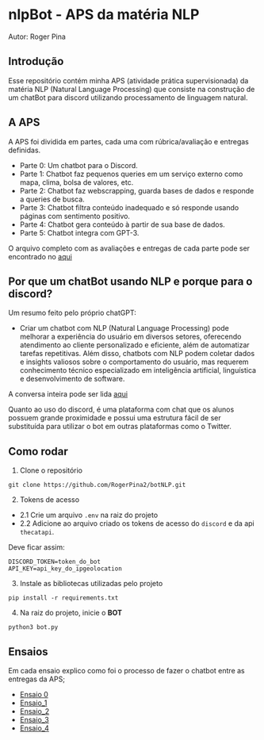 # nlpBot - APS da matéria NLP

Autor: Roger Pina 

## Introdução
Esse repositório contém minha APS (atividade prática supervisionada) da matéria NLP (Natural Language Processing) que consiste na construção de um chatBot para discord utilizando processamento de linguagem natural. 

## A APS

A APS foi dividida em partes, cada uma com rúbrica/avaliação e entregas definidas. 
- Parte 0: Um chatbot para o Discord.
- Parte 1: Chatbot faz pequenos queries em um serviço externo como mapa, clima, bolsa de valores, etc.
- Parte 2: Chatbot faz webscrapping, guarda bases de dados e responde a queries de busca.
- Parte 3: Chatbot filtra conteúdo inadequado e só responde usando páginas com sentimento positivo.
- Parte 4: Chatbot gera conteúdo à partir de sua base de dados.
- Parte 5: Chatbot integra com GPT-3.

O arquivo completo com as avaliações e entregas de cada parte pode ser encontrado no [aqui](https://github.com/tiagoft/NLP/blob/main/APS.md)

## Por que um chatBot usando NLP e porque para o discord?
Um resumo feito pelo próprio chatGPT:

- Criar um chatbot com NLP (Natural Language Processing) pode melhorar a experiência do usuário em diversos setores, oferecendo atendimento ao cliente personalizado e eficiente, além de automatizar tarefas repetitivas. Além disso, chatbots com NLP podem coletar dados e insights valiosos sobre o comportamento do usuário, mas requerem conhecimento técnico especializado em inteligência artificial, linguística e desenvolvimento de software.

A conversa inteira pode ser lida [aqui](docs/chat_with_chatGPT.md)

Quanto ao uso do discord, é uma plataforma com chat que os alunos possuem grande proximidade e possui uma estrutura fácil de ser substituída para utilizar o bot em outras plataformas como o Twitter.  

## Como rodar

1. Clone o repositório

  ```
  git clone https://github.com/RogerPina2/botNLP.git
  ```

2. Tokens de acesso

- 2.1 Crie um arquivo `.env` na raiz do projeto 
- 2.2 Adicione ao arquivo criado os tokens de acesso do `discord` e da api `thecatapi`. 

Deve ficar assim:

  ```
  DISCORD_TOKEN=token_do_bot
  API_KEY=api_key_do_ipgeolocation
  ```

3. Instale as bibliotecas utilizadas pelo projeto

  ```
  pip install -r requirements.txt
  ``` 

4. Na raiz do projeto, inicie o **BOT**

  ```
  python3 bot.py
  ``` 

## Ensaios

Em cada ensaio explico como foi o processo de fazer o chatbot entre as entregas da APS;
- [Ensaio 0](docs/ensaios/ensaio_0.md)
- [Ensaio_1](docs/ensaios/ensaio_1.md)
- [Ensaio_2](docs/ensaios/ensaio_2.md) 
- [Ensaio_3](data/ensaios/ensaio_3.md)
- [Ensaio_4](data/ensaios/ensaio_4.md)
<!--
> - [Ensaio_5](data/ensaios/ensaio_5.md)
-->

